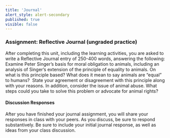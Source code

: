 ```yaml
---
title: 'Journal'
alert_style: alert-secondary
published: true
visible: false
---
```

### Assignment: Reflective Journal (ungraded practice)

After completing this unit, including the learning activities, you are asked to
write a Reflective Journal entry of 250-400 words, answering the following:
Examine Peter Singer’s basis for moral obligation to animals, including an analysis of Singer’s extension of the principle of equality to animals. On what is this principle based? What does it mean to say animals are “equal” to humans?  State your agreement or disagreement with this principle along with your reasons.
In addition, consider the issue of animal abuse. What steps could you take to solve this problem or advocate for animal rights?

#### Discussion Responses
After you have finished your journal assignment, you will share your responses in class with your peers. As you discuss, be sure to respond substantively. Be sure to include your initial journal response, as well as ideas from your class discussion.
